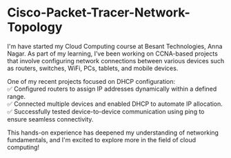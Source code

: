 # Cisco-Packet-Tracer-Network-Topology
I'm have started my Cloud Computing course at Besant Technologies, Anna Nagar. As part of my learning, I’ve been working on CCNA-based projects that involve configuring network connections between various devices such as routers, switches, WiFi, PCs, tablets, and mobile devices.

One of my recent projects focused on DHCP configuration:<br>
✅ Configured routers to assign IP addresses dynamically within a defined range.<br>
✅ Connected multiple devices and enabled DHCP to automate IP allocation.<br>
✅ Successfully tested device-to-device communication using ping to ensure seamless connectivity.<br>

This hands-on experience has deepened my understanding of networking fundamentals, and I'm excited to explore more in the field of cloud computing!
